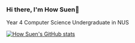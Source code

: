 ### Hi there, I'm How Suen👋
Year 4 Computer Science Undergraduate in NUS

[![How Suen's GitHub stats](https://github-readme-stats-git-masterrstaa-rickstaa.vercel.app/api?username=HowSuen&include_all_commits=true&count_private=true&show_icons=true&theme=dracula)](https://github.com/anuraghazra/github-readme-stats)
